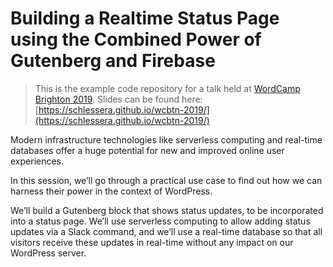 # Building a Realtime Status Page using the Combined Power of Gutenberg and Firebase

> This is the example code repository for a talk held at [WordCamp Brighton 2019](https://2019.brighton.wordcamp.org/).
> Slides can be found here: [https://schlessera.github.io/wcbtn-2019/](https://schlessera.github.io/wcbtn-2019/)

Modern infrastructure technologies like serverless computing and real-time databases offer a huge potential for new and improved online user experiences.

In this session, we’ll go through a practical use case to find out how we can harness their power in the context of WordPress.

We’ll build a Gutenberg block that shows status updates, to be incorporated into a status page. We’ll use serverless computing to allow adding status updates via a Slack command, and we’ll use a real-time database so that all visitors receive these updates in real-time without any impact on our WordPress server.
